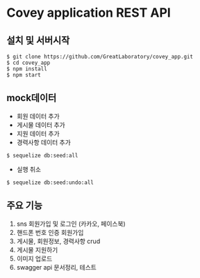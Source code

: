 # Covey application REST API  
## 설치 및 서버시작
```
$ git clone https://github.com/GreatLaboratory/covey_app.git
$ cd covey_app
$ npm install
$ npm start
```

## mock데이터

- 회원 데이터 추가
- 게시물 데이터 추가
- 지원 데이터 추가
- 경력사항 데이터 추가
```
$ sequelize db:seed:all
```

- 실행 취소
```
$ sequelize db:seed:undo:all
```

## 주요 기능

1. sns 회원가입 및 로그인 (카카오, 페이스북)
2. 핸드폰 번호 인증 회원가입
3. 게시물, 회원정보, 경력사항 crud 
4. 게시물 지원하기
5. 이미지 업로드
6. swagger api 문서정리, 테스트